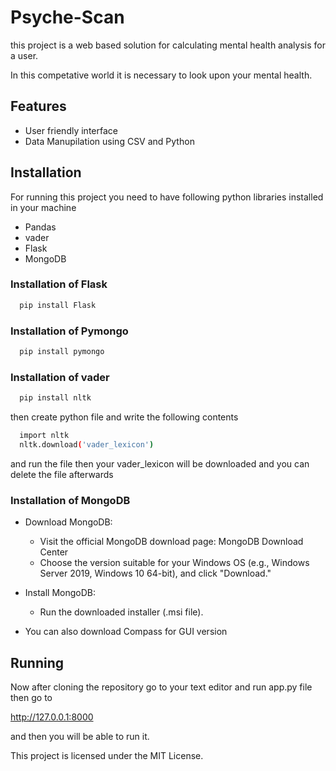 
# Psyche-Scan

this project is a web based solution for calculating mental health analysis for a user.

In this competative world it is necessary to look upon your mental health.

## Features

- User friendly interface
- Data Manupilation using CSV and Python


## Installation

For running this project you need to have following python libraries installed in your machine

- Pandas
- vader
- Flask
- MongoDB 

### Installation of Flask
```bash
  pip install Flask
```

### Installation of Pymongo
```bash
  pip install pymongo
```

### Installation of vader
```bash
  pip install nltk
```
then create python file and write the following contents
```bash
  import nltk
  nltk.download('vader_lexicon')
```
and run the file then your vader_lexicon will be downloaded and you can delete the file afterwards

### Installation of MongoDB
- Download MongoDB: 
    - Visit the official MongoDB download page: MongoDB Download Center 
    - Choose the version suitable for your Windows OS (e.g., Windows Server 2019, Windows 10 64-bit), and click "Download."

- Install MongoDB:
    - Run the downloaded installer (.msi file).
- You can also download Compass for GUI version
## Running

Now after cloning the repository go to your text editor and run app.py file then go to 

http://127.0.0.1:8000

and then you will be able to run it.

This project is licensed under the MIT License.
